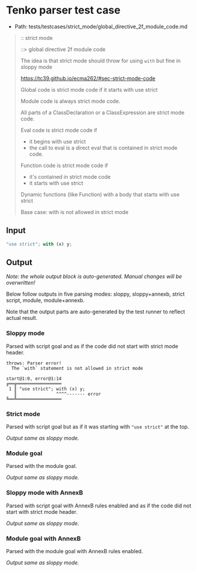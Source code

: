 # Tenko parser test case

- Path: tests/testcases/strict_mode/global_directive_2f_module_code.md

> :: strict mode
>
> ::> global directive 2f module code
>
> The idea is that strict mode should throw for using `with` but fine in sloppy mode
>
> https://tc39.github.io/ecma262/#sec-strict-mode-code
>
> Global code is strict mode code if it starts with use strict
>
> Module code is always strict mode code.
>
> All parts of a ClassDeclaration or a ClassExpression are strict mode code.
>
> Eval code is strict mode code if
>
> - it begins with use strict
> - the call to eval is a direct eval that is contained in strict mode code.
>
> Function code is strict mode code if
>
> - it's contained in strict mode code
> - it starts with use strict
>
> Dynamic functions (like Function) with a body that starts with use strict
>
> Base case: with is not allowed in strict mode

## Input


`````js
"use strict"; with (x) y;
`````

## Output

_Note: the whole output block is auto-generated. Manual changes will be overwritten!_

Below follow outputs in five parsing modes: sloppy, sloppy+annexb, strict script, module, module+annexb.

Note that the output parts are auto-generated by the test runner to reflect actual result.

### Sloppy mode

Parsed with script goal and as if the code did not start with strict mode header.

`````
throws: Parser error!
  The `with` statement is not allowed in strict mode

start@1:0, error@1:14
╔══╦═════════════════
 1 ║ "use strict"; with (x) y;
   ║               ^^^^------- error
╚══╩═════════════════

`````

### Strict mode

Parsed with script goal but as if it was starting with `"use strict"` at the top.

_Output same as sloppy mode._

### Module goal

Parsed with the module goal.

_Output same as sloppy mode._

### Sloppy mode with AnnexB

Parsed with script goal with AnnexB rules enabled and as if the code did not start with strict mode header.

_Output same as sloppy mode._

### Module goal with AnnexB

Parsed with the module goal with AnnexB rules enabled.

_Output same as sloppy mode._
